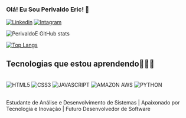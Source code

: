
### Olá! Eu Sou Perivaldo Eric!  🫡

[![Linkedin](https://img.shields.io/badge/LinkedIn-0077B5?style=for-the-badge&logo=linkedin&logoColor=white)](https://www.linkedin.com/in/perivaldo-eric-358790156/)
[![Intagram](https://img.shields.io/badge/Instagram-E4405F?style=for-the-badge&logo=instagram&logoColor=white)](https://www.instagram.com/perivaldo_eric/)


![PerivaldoE GitHub stats](https://github-readme-stats.vercel.app/api?username=PerivaldoE&show_icons=true)

[![Top Langs](https://github-readme-stats.vercel.app/api/top-langs/?username=PerivaldoE)](https://github.com/anuraghazra/github-readme-stats)

## Tecnologias que estou aprendendo👨🏾‍💻

<div style="display: inline_block"><br/>
    <img align="center" alt="HTML5" src="https://img.shields.io/badge/HTML5-E34F26?style=for-the-badge&logo=html5&logoColor=white" />
    <img align="center" alt="CSS3" src="https://img.shields.io/badge/CSS3-1572B6?style=for-the-badge&logo=css3&logoColor=white" />
    <img align="center" alt="JAVASCRIPT" src="https://img.shields.io/badge/JavaScript-323330?style=for-the-badge&logo=javascript&logoColor=F7DF1E" />
    <img align="center" alt="AMAZON AWS" src="https://img.shields.io/badge/Amazon_AWS-232F3E?style=for-the-badge&logo=amazon-aws&logoColor=white" />
    <img align="center" alt="PYTHON" src="https://img.shields.io/badge/Python-14354C?style=for-the-badge&logo=python&logoColor=white" />
</div><br/>

Estudante de Análise e Desenvolvimento de Sistemas | Apaixonado por Tecnologia e Inovação | Futuro Desenvolvedor de Software
